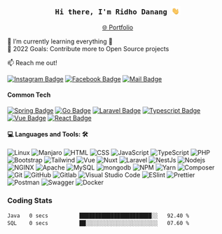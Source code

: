 <h3 align="center"><samp><strong>Hi there, I'm Ridho Danang </strong></samp> <img src="assets/images/waving-hand-joypixels.gif" width="20" alt="hi"></h3>
<p align="center"><a href="https://rdanang-dev.github.io" target="_blank">🌐 Portfolio</a>
</a></p>


🌱 I’m currently learning everything 🤣<br/>
🥅 2022 Goals: Contribute more to Open Source projects



:mailbox: Reach me out!

[![Instagram Badge](https://img.shields.io/badge/-@ikan__gondrong-e84393?style=for-the-badge&labelColor=e84393&logo=instagram&logoColor=white)](https://instagram.com/ikan_gondrong)
[![Facebook Badge](https://img.shields.io/badge/-rdanang-139ef8?style=for-the-badge&labelColor=139ef8&logo=facebook&logoColor=white)](https://www.facebook.com/ridho.iyoy)
[![Mail Badge](https://img.shields.io/badge/-rdanang.dev@gmail.com-c0392b?style=for-the-badge&labelColor=c0392b&logo=gmail&logoColor=white)](mailto:rdanang.dev@gmail.com)


#### Common Tech
[![Spring Badge](https://img.shields.io/badge/-SpringBoot-41b883?style=for-the-badge&labelColor=black&logo=Spring&logoColor=41b883)](https://laravel.com/)
[![Go Badge](https://img.shields.io/badge/-Golang-06b6d4?style=for-the-badge&labelColor=black&logo=Go&logoColor=06b6d4)](https://laravel.com/)
[![Laravel Badge](https://img.shields.io/badge/-Laravel-ff2d20?style=for-the-badge&labelColor=black&logo=Laravel&logoColor=ff2d20)](https://laravel.com/)
 [![Typescript Badge](https://img.shields.io/badge/-Typescript(NestJs)-06b6d4?style=for-the-badge&labelColor=black&logo=typescript&logoColor=06b6d4)](https://tailwindcss.com/)
[![Vue Badge](https://img.shields.io/badge/-VueJS-41b883?style=for-the-badge&labelColor=black&logo=Vue.js&logoColor=41b883)](https://v3.vuejs.org/) [![React Badge](https://img.shields.io/badge/-ReactJs-06b6d4?style=for-the-badge&labelColor=black&logo=react&logoColor=06b6d4)](https://tailwindcss.com/)



#### 💻 Languages and Tools: 🛠️<br>

![Linux](https://img.shields.io/badge/-Linux-000000?style=flat&logo=Linux&logoColor=000000&labelColor=ffffff)
![Manjaro](https://img.shields.io/badge/-Manjaro-000000?style=flat&logo=Manjaro&logoColor=35bf5c)
![HTML](https://img.shields.io/badge/-HTML-000000?style=flat&logo=html5&logoColor=ffffff&labelColor=E34F26)
![CSS](https://img.shields.io/badge/-CSS-000000?style=flat&logo=css3&logoColor=ffffff&labelColor=1572B6) 
![JavaScript](https://img.shields.io/badge/-JavaScript-000000?style=flat&logo=javascript)
![TypeScript](https://img.shields.io/badge/-TypeScript-000000?style=flat&logo=TypeScript)
![PHP](https://img.shields.io/badge/-PHP-000000?style=flat&logo=php&labelColor=ffffff)
![Bootstrap](https://img.shields.io/badge/-Bootstrap-000000?style=flat&logo=bootstrap&logoColor=ffffff&labelColor=563D7C)
![Tailwind](https://img.shields.io/badge/-TailwindCSS-000000?style=flat&logo=Tailwindcss&logoColor=06b6d4&labelColor=ffffff)
![Vue](https://img.shields.io/badge/-Vue-000000?style=flat&logo=vue.js)
![Nuxt](https://img.shields.io/badge/-Nuxt-000000?style=flat&logo=Nuxt.js)
![Laravel](https://img.shields.io/badge/-Laravel-000000?style=flat&logo=Laravel&labelColor=ffffff)
![NestJs](https://img.shields.io/badge/-NestJS-000000?style=flat&logo=nestjs&labelColor=ffffff&logoColor=E0234E)
![Nodejs](https://img.shields.io/badge/-Nodejs-000000?style=flat&logo=Node.js&labelColor=ffffff)
![NGINX](https://img.shields.io/badge/-NGINX-000000?style=flat&logo=nginx&labelColor=ffffff&logoColor=009137)
![Apache](https://img.shields.io/badge/-Apache-000000?style=flat&logo=apache&labelColor=ffffff&logoColor=ce2127)
![MySQL](https://img.shields.io/badge/-MySQL-000000?style=flat&logo=mysql&labelColor=ffffff)
![mongodb](https://img.shields.io/badge/-MongoDB-000000?style=flat&logo=mongodb&labelColor=ffffff)
![NPM](https://img.shields.io/badge/-NPM-000000?style=flat&logo=npm&labelColor=ffffff)
![Yarn](https://img.shields.io/badge/-Yarn-000000?style=flat&logo=Yarn&labelColor=ffffff)
![Composer](https://img.shields.io/badge/-Composer-000000?style=flat&logo=Composer&labelColor=ffffff&logoColor=000000)
![Git](https://img.shields.io/badge/-Git-000000?style=flat&logo=git&logoColor=F05032&labelColor=ffffff)
![GitHub](https://img.shields.io/badge/-GitHub-000000?style=flat&logo=github&logoColor=000000&labelColor=ffffff)
![Gitlab](https://img.shields.io/badge/-GitLab-000000?style=flat&logo=Gitlab&logoColor=000000&labelColor=ffffff)
![Visual Studio Code](https://img.shields.io/badge/-VSCode-000000?style=flat&logo=visual-studio-code&labelColor=ffffff&logoColor=007ACC)
![ESlint](https://img.shields.io/badge/-ESlint-000000?style=flat&logo=ESlint&labelColor=4B32C3)
![Prettier](https://img.shields.io/badge/-Prettier-000000?style=flat&logo=Prettier&labelColor=4B32C3)
![Postman](https://img.shields.io/badge/-Postman-000000?style=flat&logo=Postman&labelColor=ffffff)
![Swagger](https://img.shields.io/badge/-swagger-000000?style=flat&logo=swagger&labelColorlogoColor=85EA2D)
![Docker](https://img.shields.io/badge/-Docker-000000?style=flat&logo=Docker&labelColor=ffffff&logoColor=2496ED)


### Coding Stats
<!--START_SECTION:waka-->

```txt
Java   0 secs          ███████████████████████░░   92.40 %
SQL    0 secs          ██░░░░░░░░░░░░░░░░░░░░░░░   07.60 %
```

<!--END_SECTION:waka-->


<!---
rdanang-dev/rdanang-dev is a ✨ special ✨ repository because its `README.md` (this file) appears on your GitHub profile.
You can click the Preview link to take a look at your changes.
--->
